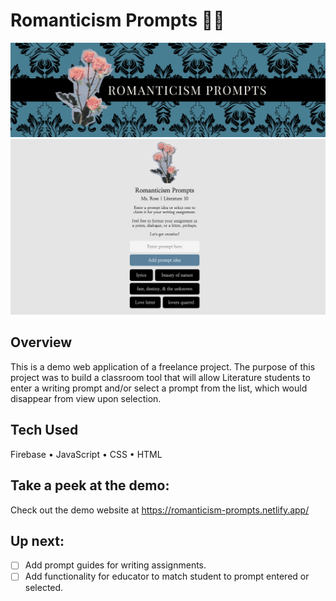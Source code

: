 # Romanticism Prompts 🩵👗
![Header](https://github.com/gwendolyn954/writing-prompts/blob/main/assets/img/rp-header.png)
![Project Screenshot](https://github.com/gwendolyn954/writing-prompts/blob/main/assets/img/writing-prompts-main.png)

## Overview
This is a demo web application of a freelance project. The purpose of this project was to build a classroom tool that will allow Literature students to enter a writing prompt and/or select a prompt from the list, which would disappear from view upon selection.

## Tech Used 
Firebase • JavaScript • CSS • HTML

## Take a peek at the demo:
Check out the demo website at https://romanticism-prompts.netlify.app/

## Up next:

- [ ] Add prompt guides for writing assignments.
- [ ] Add functionality for educator to match student to prompt entered or selected.